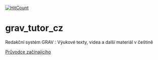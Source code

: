 [![HitCount](https://hits.dwyl.com/{svatas}/{grav_tutor_cz}.svg)](https://hits.dwyl.com/{svatas}/{grav_tutor_cz})

# grav_tutor_cz
Redakční systém GRAV : Výukové texty, videa a další materiál v češtině

[Průvodce začínajícího](https://github.com/svatas/grav_tutor_cz/wiki/Pr%C5%AFvodce-za%C4%8D%C3%ADnaj%C3%ADc%C3%ADho)
